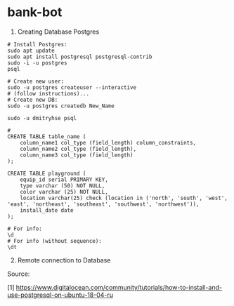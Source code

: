 # bank-bot

1. Creating Database Postgres

```
# Install Postgres:
sudo apt update
sudo apt install postgresql postgresql-contrib
sudo -i -u postgres
psql

# Create new user:
sudo -u postgres createuser --interactive
# (follow instructions)...
# Create new DB:
sudo -u postgres createdb New_Name

sudo -u dmitryhse psql

# 
CREATE TABLE table_name (
    column_name1 col_type (field_length) column_constraints,
    column_name2 col_type (field_length),
    column_name3 col_type (field_length)
);

CREATE TABLE playground (
    equip_id serial PRIMARY KEY,
    type varchar (50) NOT NULL,
    color varchar (25) NOT NULL,
    location varchar(25) check (location in ('north', 'south', 'west', 'east', 'northeast', 'southeast', 'southwest', 'northwest')),
    install_date date
);

# For info:
\d
# For info (without sequence):
\dt
```

2. Remote connection to Database



Source: 

[1] https://www.digitalocean.com/community/tutorials/how-to-install-and-use-postgresql-on-ubuntu-18-04-ru
